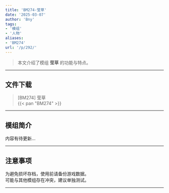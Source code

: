 ```yaml
---
title: 'BM274-莹草'
date: '2025-03-07'
author: 'Bny'
tags:
- '模组'
- '人物'
aliases:
- 'BM274'
url: '/p/292/'
---
```


> 本文介绍了模组 **莹草** 的功能与特点。

---

## 文件下载

> [BM274] 莹草  
{{< pan "BM274" >}}  

---

## 模组简介

>  
内容有待更新...  

---

## 注意事项

>  
为避免损坏存档，使用前请备份游戏数据。  
可能与其他模组存在冲突，建议单独测试。  

---

